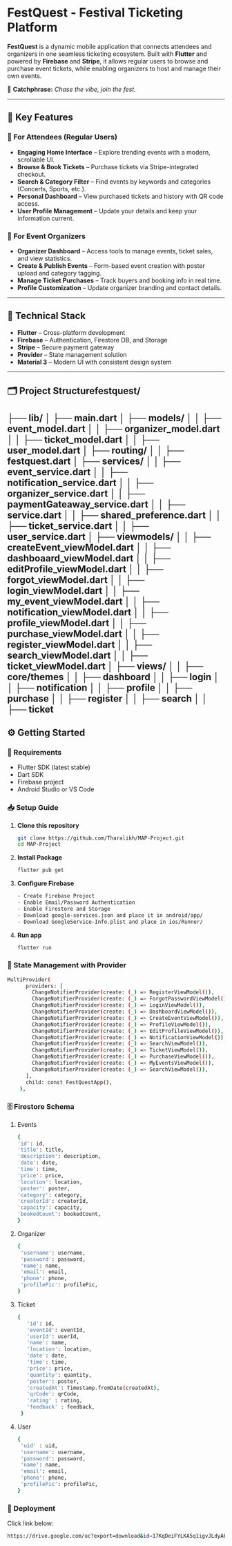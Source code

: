# FestQuest - Festival Ticketing Platform

**FestQuest** is a dynamic mobile application that connects attendees and organizers in one seamless ticketing ecosystem. Built with **Flutter** and powered by **Firebase** and **Stripe**, it allows regular users to browse and purchase event tickets, while enabling organizers to host and manage their own events.

🎉 **Catchphrase:** *Chase the vibe, join the fest.*

---

## 🚀 Key Features

### 👥 For Attendees (Regular Users)
- **Engaging Home Interface** – Explore trending events with a modern, scrollable UI.
- **Browse & Book Tickets** – Purchase tickets via Stripe-integrated checkout.
- **Search & Category Filter** – Find events by keywords and categories (Concerts, Sports, etc.).
- **Personal Dashboard** – View purchased tickets and history with QR code access.
- **User Profile Management** – Update your details and keep your information current.

### 🎤 For Event Organizers
- **Organizer Dashboard** – Access tools to manage events, ticket sales, and view statistics.
- **Create & Publish Events** – Form-based event creation with poster upload and category tagging.
- **Manage Ticket Purchases** – Track buyers and booking info in real time.
- **Profile Customization** – Update organizer branding and contact details.

---

## 🔧 Technical Stack

- **Flutter** – Cross-platform development
- **Firebase** – Authentication, Firestore DB, and Storage
- **Stripe** – Secure payment gateway
- **Provider** – State management solution
- **Material 3** – Modern UI with consistent design system

---

## 🗂 Project Structurefestquest/
├── lib/
│ ├── main.dart
│ ├── models/
│ │ ├── event_model.dart
│ │ ├── organizer_model.dart
│ │ ├── ticket_model.dart
│ │ ├── user_model.dart
│ ├── routing/
│ │ ├── festquest.dart
│ ├── services/
│ │ ├── event_service.dart
│ │ ├── notification_service.dart
│ │ ├── organizer_service.dart
│ │ ├── paymentGateaway_service.dart
│ │ ├── service.dart
│ │ ├── shared_preference.dart
│ │ ├── ticket_service.dart
│ │ ├── user_service.dart
│ ├── viewmodels/
│ │ ├── createEvent_viewModel.dart
│ │ ├── dashboaard_viewModel.dart
│ │ ├── editProfile_viewModel.dart
│ │ ├── forgot_viewModel.dart
│ │ ├── login_viewModel.dart
│ │ ├── my_event_viewModel.dart
│ │ ├── notification_viewModel.dart
│ │ ├── profile_viewModel.dart
│ │ ├── purchase_viewModel.dart
│ │ ├── register_viewModel.dart
│ │ ├── search_viewModel.dart
│ │ ├── ticket_viewModel.dart
│ ├── views/
│ │ ├── core/themes
│ │ ├── dashboard
│ │ ├── login
│ │ ├── notification
│ │ ├── profile
│ │ ├── purchase
│ │ ├── register
│ │ ├── search
│ │ ├── ticket
---

## ⚙️ Getting Started

### 🧾 Requirements
- Flutter SDK (latest stable)
- Dart SDK
- Firebase project
- Android Studio or VS Code

### 📥 Setup Guide

1. **Clone this repository**
   ```bash
   git clone https://github.com/Tharalikh/MAP-Project.git
   cd MAP-Project
2. **Install Package**
   ```bash
   flutter pub get
3. **Configure Firebase**
   ```bash
   - Create Firebase Project
   - Enable Email/Password Authentication
   - Enable Firestore and Storage
   - Download google-services.json and place it in android/app/
   - Download GoogleService-Info.plist and place in ios/Runner/   
4. **Run app**
   ```bash
   flutter run

### 📡 State Management with Provider

```bash
MultiProvider(
      providers: [
        ChangeNotifierProvider(create: (_) => RegisterViewModel()),
        ChangeNotifierProvider(create: (_) => ForgotPasswordViewModel()),
        ChangeNotifierProvider(create: (_) => LoginViewModel()),
        ChangeNotifierProvider(create: (_) => DashboardViewModel()),
        ChangeNotifierProvider(create: (_) => CreateEventViewModel()),
        ChangeNotifierProvider(create: (_) => ProfileViewModel()),
        ChangeNotifierProvider(create: (_) => EditProfileViewModel()),
        ChangeNotifierProvider(create: (_) => NotificationViewModel()),
        ChangeNotifierProvider(create: (_) => SearchViewModel()),
        ChangeNotifierProvider(create: (_) => TicketViewModel()),
        ChangeNotifierProvider(create: (_) => PurchaseViewModel()),
        ChangeNotifierProvider(create: (_) => MyEventsViewModel()),
        ChangeNotifierProvider(create: (_) => SearchViewModel()),
      ],
      child: const FestQuestApp(),
    ),
```
### 🗄 Firestore Schema

1. Events
   ```bash
   {
   'id': id,
   'title': title,
   'description': description,
   'date': date,
   'time': time,
   'price': price,
   'location': location,
   'poster': poster,
   'category': category,
   'creatorId': creatorId,
   'capacity': capacity,
   'bookedCount': bookedCount,
   }
2. Organizer
   ```bash
   {
    'username': username,
    'password': password,
    'name': name,
    'email': email,
    'phone': phone,
    'profilePic': profilePic,
   }
3. Ticket
   ```bash
   {
      'id': id,
      'eventId': eventId,
      'userId': userId,
      'name': name,
      'location': location,
      'date': date,
      'time': time,
      'price': price,
      'quantity': quantity,
      'poster': poster,
      'createdAt': Timestamp.fromDate(createdAt),
      'qrCode': qrCode,
      'rating' : rating,
      'feedback' : feedback,
    }
4. User
   ```bash
   {
    'uid' : uid,
    'username': username,
    'password': password,
    'name': name,
    'email': email,
    'phone': phone,
    'profilePic': profilePic,
   }

### 🚀 Deployment
Click link below:
```bash
https://drive.google.com/uc?export=download&id=17KqDeiFYLKA5q1igvJLdyAEVzobn2shE
